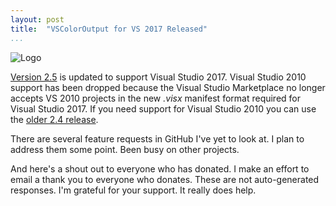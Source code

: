```yaml
---
layout: post  
title:  "VSColorOutput for VS 2017 Released"  
...
```


![Logo](http://mike-ward.net/cdn/images/vscoloroutput/vscoloroutputlogo.png)

[Version
2.5](https://marketplace.visualstudio.com/items?itemName=MikeWard-AnnArbor.VSColorOutput)
is updated to support Visual Studio 2017. Visual Studio 2010 support has
been dropped because the Visual Studio Marketplace no longer accepts VS
2010 projects in the new *.visx* manifest format required for Visual
Studio 2017. If you need support for Visual Studio 2010 you can use the
[older 2.4
release](https://github.com/mike-ward/VSColorOutput/releases/tag/2.4).

There are several feature requests in GitHub I've yet to look at. I plan
to address them some point. Been busy on other projects.

And here's a shout out to everyone who has donated. I make an effort to
email a thank you to everyone who donates. These are not auto-generated
responses. I'm grateful for your support. It really does help.
